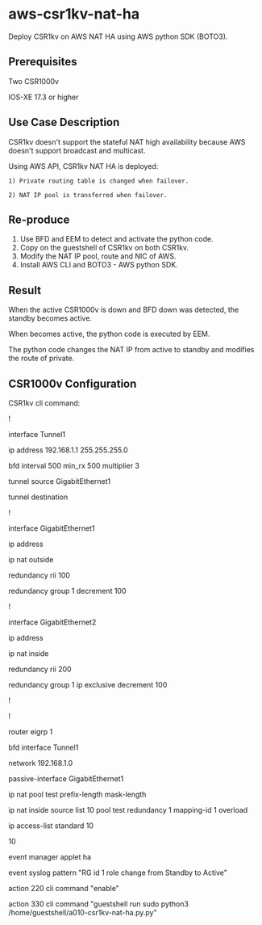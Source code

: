 # aws-csr1kv-nat-ha

Deploy CSR1kv on AWS NAT HA using AWS python SDK (BOTO3).


## Prerequisites

Two CSR1000v

IOS-XE 17.3 or higher



## Use Case Description

CSR1kv doesn't support the stateful NAT high availability because AWS doesn't support broadcast and multicast.

Using AWS API, CSR1kv NAT HA is deployed:

    1) Private routing table is changed when failover.
    
    2) NAT IP pool is transferred when failover.


## Re-produce

1. Use BFD and EEM to detect and activate the python code.
2. Copy on the guestshell of CSR1kv on both CSR1kv.
3. Modify the NAT IP pool, route and NIC of AWS.
4. Install AWS CLI and BOTO3 - AWS python SDK.


## Result

When the active CSR1000v is down and BFD down was detected, the standby becomes active.

When becomes active, the python code is executed by EEM.

The python code changes the NAT IP from active to standby and modifies the route of private.



## CSR1000v Configuration


CSR1kv cli command:



!

interface Tunnel1

  ip address 192.168.1.1 255.255.255.0 

  bfd interval 500 min_rx 500 multiplier 3

  tunnel source GigabitEthernet1

  tunnel destination <peer public IP>

!

interface GigabitEthernet1

  ip address <public IP>

  ip nat outside

  redundancy rii 100

  redundancy group 1 decrement 100

!

interface GigabitEthernet2

  ip address <private IP>

  ip nat inside

  redundancy rii 200

  redundancy group 1 ip <virtual IP> exclusive decrement 100

!

!

router eigrp 1

  bfd interface Tunnel1

  network 192.168.1.0

  passive-interface GigabitEthernet1





ip nat pool test <NAT IP POOL> <NAT IP POOL>  prefix-length mask-length

ip nat inside source list 10 pool test redundancy 1 mapping-id 1 overload



ip access-list standard 10

  10 <Access for NAT>



event manager applet ha

  event syslog pattern "RG id 1 role change from Standby to Active"

  action 220 cli command "enable"

  action 330 cli command "guestshell run sudo python3 /home/guestshell/a010-csr1kv-nat-ha.py.py"

